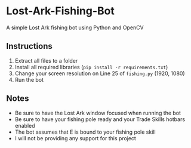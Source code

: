 # Lost-Ark-Fishing-Bot
A simple Lost Ark fishing bot using Python and OpenCV

## Instructions
1. Extract all files to a folder
2. Install all required libraries (`pip install -r requirements.txt`)
3. Change your screen resolution on Line 25 of `fishing.py` (1920, 1080)
4. Run the bot

  
## Notes
* Be sure to have the Lost Ark window focused when running the bot
* Be sure to have your fishing pole ready and your Trade Skills hotbars enabled
* The bot assumes that E is bound to your fishing pole skill
* I will not be providing any support for this project
